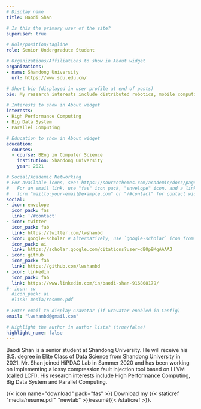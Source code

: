 ```yaml
---
# Display name
title: Baodi Shan

# Is this the primary user of the site?
superuser: true

# Role/position/tagline
role: Senior Undergradute Student

# Organizations/Affiliations to show in About widget
organizations:
- name: Shandong University
  url: https://www.sdu.edu.cn/

# Short bio (displayed in user profile at end of posts)
bio: My research interests include distributed robotics, mobile computing and programmable matter.

# Interests to show in About widget
interests:
- High Performance Computing
- Big Data System
- Parallel Computing

# Education to show in About widget
education:
  courses:
  - course: BEng in Computer Science
    institution: Shandong University
    year: 2021

# Social/Academic Networking
# For available icons, see: https://sourcethemes.com/academic/docs/page-builder/#icons
#   For an email link, use "fas" icon pack, "envelope" icon, and a link in the
#   form "mailto:your-email@example.com" or "/#contact" for contact widget.
social:
- icon: envelope
  icon_pack: fas
  link: '/#contact'
- icon: twitter
  icon_pack: fab
  link: https://twitter.com/lwshanbd
- icon: google-scholar # Alternatively, use `google-scholar` icon from `ai` icon pack
  icon_pack: ai
  link: https://scholar.google.com/citations?user=dB0p9MgAAAAJ
- icon: github
  icon_pack: fab
  link: https://github.com/lwshanbd
- icon: linkedin
  icon_pack: fab
  link: https://www.linkedin.com/in/baodi-shan-916808179/
#- icon: cv
  #icon_pack: ai
  #link: media/resume.pdf

# Enter email to display Gravatar (if Gravatar enabled in Config)
email: "lwshanbd@gmail.com"

# Highlight the author in author lists? (true/false)
highlight_name: false
---
```


Baodi Shan is a senior student at Shandong University. He will receive his B.S. degree in Elite Class of Data Science from Shandong University in 2021. Mr. Shan joined HiPDAC Lab in Summer 2020 and has been working on implementing a lossy compression fault injection tool based on LLVM (called LCFI). His research interests include High Performance Computing, Big Data System and Parallel Computing.

{{< icon name="download" pack="fas" >}} Download my {{< staticref "media/resume.pdf" "newtab" >}}resumé{{< /staticref >}}.
